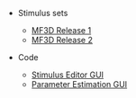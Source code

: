 * Stimulus sets

  * [MF3D Release 1](MF3D-Release-#1.md)
  * [MF3D Release 2](MF3D-Release-#2.md)

* Code

  * [Stimulus Editor GUI](MF3D-Stimulus-Editor.md)
  * [Parameter Estimation GUI](MF3D-Video-Parameter-Estimation-GUI.md)

